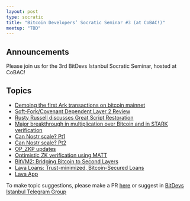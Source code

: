 ```yaml
---
layout: post
type: socratic
title: "Bitcoin Developers’ Socratic Seminar #3 (at CoBAC!)"
meetup: "TBD"
---
```


## Announcements
Please join us for the 3rd BitDevs Istanbul Socratic Seminar, hosted at CoBAC! 

## Topics

- [Demoing the first Ark transactions on bitcoin mainnet](https://blog.second.tech/demoing-the-first-ark-transactions-on-bitcoin-mainnet/)
- [Soft-Fork/Covenant Dependent Layer 2 Review](https://petertodd.org/2024/covenant-dependent-layer-2-review)
- [Rusty Russell discusses Great Script Restoration](https://x.com/bitcoinbrink/status/1826626054360105413)
- [Major breakthrough in multiplication over Bitcoin and in STARK verification](https://x.com/StarkWareLtd/status/1828059215283335547)
- [Can Nostr scale? Pt1](https://x.com/BobMcElrath/status/1828763959001804956)
- [Can Nostr scale? Pt2](https://x.com/Excellion/status/1828665230869864775)
- [OP_ZKP updates](https://groups.google.com/g/bitcoindev/c/YEXcac4FMGc)
- [Optimistic ZK verification using MATT](https://delvingbitcoin.org/t/optimistic-zk-verification-using-matt/1050)
- [BitVM2: Bridging Bitcoin to Second Layers](https://fixupx.com/robin_linus/status/1824004440099053949)
- [Lava Loans: Trust-minimized, Bitcoin-Secured Loans](https://github.com/lava-xyz/loans-paper)
- [Lava App](https://www.lava.xyz/)


To make topic suggestions, please make a PR [here](https://github.com/pretyflaco/bitdevsistanbul.github.io/blob/master/_posts/2024-08-17-bitcoin-developers%E2%80%99-socratic-seminar-001.md) or suggest in [BitDevs Istanbul Telegram Group](https://t.me/+o6DUM5pWV984OTQ6)